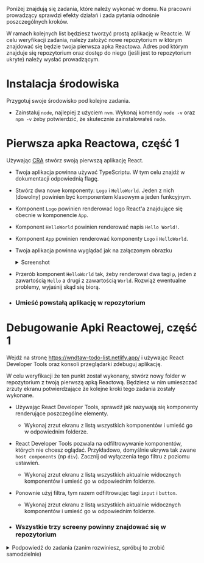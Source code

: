 Poniżej znajdują się zadania, które należy wykonać w domu. Na pracowni prowadzący sprawdzi efekty działań i zada pytania odnośnie poszczególnych kroków.

W ramach kolejnych list będziesz tworzyć prostą aplikację w Reactcie. W celu weryfikacji zadania, należy założyć nowe repozytorium w którym znajdować się będzie twoja pierwsza apka Reactowa. Adres pod którym znajduje się repozytorium oraz dostęp do niego (jeśli jest to repozytorium ukryte) należy wysłać prowadzącym.

# Instalacja środowiska

Przygotuj swoje środowisko pod kolejne zadania.

-   Zainstaluj `node`, najlepiej z użyciem `nvm`. Wykonaj komendy `node -v` oraz `npm -v` żeby potwierdzić, że skutecznie zainstalowałeś `node`.

# Pierwsza apka Reactowa, część 1

Używając [CRA](https://create-react-app.dev/) stwórz swoją pierwszą aplikację React.

-   Twoja aplikacja powinna używać TypeScriptu. W tym celu znajdź w dokumentacji odpowiednią flagę.
-   Stwórz dwa nowe komponenty: `Logo` i `HelloWorld`. Jeden z nich (dowolny) powinien być komponentem klasowym a jeden funkcyjnym.
-   Komponent `Logo` powinien renderować logo React'a znajdujące się obecnie w komponencie `App`.
-   Komponent `HelloWorld` powinien renderować napis `Hello World!`.
-   Komponent `App` powinien renderować komponenty `Logo` i `HelloWorld`.
-   Twoja aplikacja powinna wyglądać jak na załączonym obrazku
    <details>
    <summary>Screenshot</summary>

    ![Screen](react-app.png)
    </details>

-   Przerób komponent `HelloWorld` tak, żeby renderował dwa tagi `p`, jeden z zawartością `Hello` a drugi z zawartością `World`. Rozwiąż ewentualne problemy, wyjaśnij skąd się biorą.
-   ### Umieść powstałą aplikację w repozytorium

# Debugowanie Apki Reactowej, część 1

Wejdź na stronę https://wndtaw-todo-list.netlify.app/ i używając React Developer Tools oraz konsoli przeglądarki zdebuguj aplikację.

W celu weryfikacji że ten punkt został wykonany, stwórz nowy folder w repozytorium z twoją pierwszą apką Reactową. Będziesz w nim umieszczać zrzuty ekranu potwierdzające że kolejne kroki tego zadania zostały wykonane.

-   Używając React Developer Tools, sprawdź jak nazywają się komponenty renderujące poszczególne elementy.
    -   Wykonaj zrzut ekranu z listą wszystkich komponentów i umieść go w odpowiednim folderze.
-   React Developer Tools pozwala na odfiltrowywanie komponentów, których nie chcesz oglądać. Przykładowo, domyślnie ukrywa tak zwane `host components` (np `div`). Zacznij od wyłączenia tego filtru z poziomu ustawień.
    -   Wykonaj zrzut ekranu z listą wszystkich aktualnie widocznych komponentów i umieść go w odpowiednim folderze.
-   Ponownie użyj filtra, tym razem odfiltrowując tagi `input` i `button`.

    -   Wykonaj zrzut ekranu z listą wszystkich aktualnie widocznych komponentów i umieść go w odpowiednim folderze.

-   ### Wszystkie trzy screeny powinny znajdować się w repozytorium

<details>
<summary>Podpowiedź do zadania (zanim rozwiniesz, spróbuj to zrobić samodzielnie)</summary>

Po zainstalowaniu React Developer Tools w konsoli pojawi się nowa zakładka "Components". W niej znajduje się lista komponentów.

![Screen](devtools.png)

Nad listą komponentów widoczny jest pasek wyszukiwania (numer 2).

-   Po jego lewej jest narzędzie pozwalające na zaznaczenie na stronie interesujących nas komponentów (numer 1).

-   Po prawej powinien znajdować się przycisk ustawień (numer 3).

    -   Obecnie interesuje nas tylko zakładka `Components`, a dokładniej część `Hide components where...`. Możesz tam usunąć obecne filtry a także dodać nowe, klikając `Add filter`, wybierając `name` i wpisując odpowiednie wyrażenie regularne (albo dodając wielokrotnie nowe filtry i wpisując nazwę).

    ![Screen](devtools2.png)

</details>
